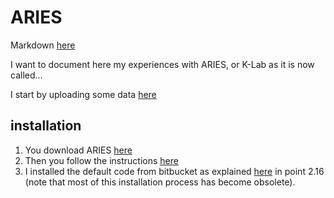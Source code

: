 # ARIES

Markdown [here](https://help.github.com/articles/markdown-basics/)

I want to document here my experiences with ARIES, or K-Lab as it is now called...

I start by uploading some data [here](https://github.com/ninbrm/ARIES/blob/master/data.md)

## installation
1. You download ARIES [here](https://integratedmodelling.org/collaboration/#/download)
2. Then you follow the instructions [here](https://integratedmodelling.org/confluence/display/LSD/Obtaining+and+installing+the+k.LAB+software)
3. I installed the default code from bitbucket as explained [here](https://github.com/ninbrm/ARIES/files/54150/ThinklabInstallationGuide.pdf) in point 2.16 (note that most of this installation process has become obsolete).
